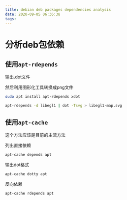 ```yaml
---
title: debian deb packages dependencies analysis
date: 2020-09-05 06:36:38
tags:
---
```

# 分析deb包依赖

## 使用`apt-rdepends`
<!--more-->
输出.dot文件

然后利用图形化工具转换成png文件

```bash
sudo apt install apt-rdepends xdot
```

```bash
apt-rdepends -d libegl1 | dot -Tsvg > libegl1-map.svg
```

## 使用`apt-cache`

这个方法应该是目前的主流方法

列出直接依赖

```bash
apt-cache depends apt
```

输出dot格式

```bash
apt-cache dotty apt
```

反向依赖

```bash
apt-cache rdepends apt
```
